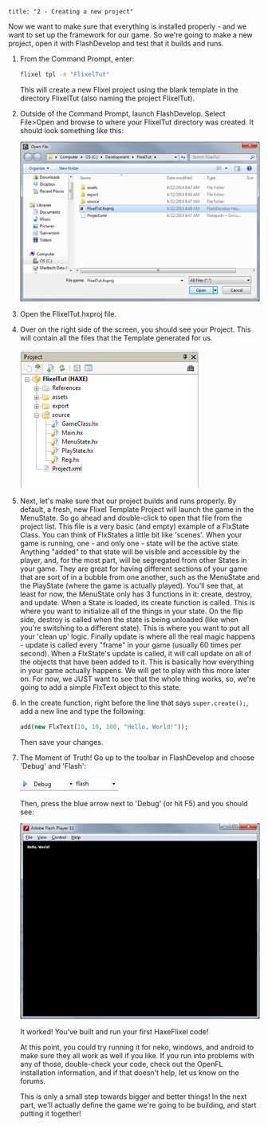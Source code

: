 ```
title: "2 - Creating a new project"
```

Now we want to make sure that everything is installed properly - and we want to set up the framework for our game. So we're going to make a new project, open it with FlashDevelop and test that it builds and runs.

1. From the Command Prompt, enter:

	```bash
	flixel tpl -n "FlixelTut"
	```
	This will create a new Flixel project using the blank template in the directory FlixelTut (also naming the project FlixelTut).
	
2. Outside of the Command Prompt, launch FlashDevelop. Select File>Open and browse to where your FlixelTut directory was created. It should look something like this:

	![](../images/04_tutorials/0001.png)

3. Open the FlixelTut.hxproj file.

4. Over on the right side of the screen, you should see your Project. This will contain all the files that the Template generated for us.

	![](../images/04_tutorials/0002.png)

5. Next, let's make sure that our project builds and runs properly. By default, a fresh, new Flixel Template Project will launch the game in the MenuState. So go ahead and double-click to open that file from the project list.
	This file is a very basic (and empty) example of a FlxState Class. You can think of FlxStates a little bit like 'scenes'. When your game is running, one - and only one - state will be the active state. Anything "added" to that state will be visible and accessible by the player, and, for the most part, will be segregated from other States in your game.
	They are great for having different sections of your game that are sort of in a bubble from one another, such as the 	MenuState and the PlayState (where the game is actually played).
	You'll see that, at least for now, the MenuState only has 3 functions in it: create, destroy, and update.
	When a State is loaded, its create function is called. This is where you want to initialize all of the things in your state. On the flip side, destroy is called when the state is being unloaded (like when you're switching to a different state). This is where you want to put all your 'clean up' logic.
	Finally update is where all the real magic happens - update is called every "frame" in your game (usually 60 times per second). When a FlxState's update is called, it will call update on all of the objects that have been added to it. This is basically how everything in your game actually happens. We will get to play with this more later on.
	For now, we JUST want to see that the whole thing works, so, we're going to add a simple FlxText object to this state.

6. In the create function, right before the line that says `super.create();`, add a new line and type the following:

	```haxe
	add(new FlxText(10, 10, 100, "Hello, World!"));
	```
	Then save your changes.

7. The Moment of Truth! Go up to the toolbar in FlashDevelop and choose 'Debug' and 'Flash':

	![](../images/04_tutorials/0002b.png)

	Then, press the blue arrow next to 'Debug' (or hit F5) and you should see:
	
	![](../images/04_tutorials/0003.png)

	It worked! You've built and run your first HaxeFlixel code!

	At this point, you could try running it for neko, windows, and android to make sure they all work as well if you like. If you run into problems with any of those, double-check your code, check out the OpenFL installation information, and if that doesn't help, let us know on the forums.

	This is only a small step towards bigger and better things! In the next part, we'll actually define the game we're going to be building, and start putting it together!
